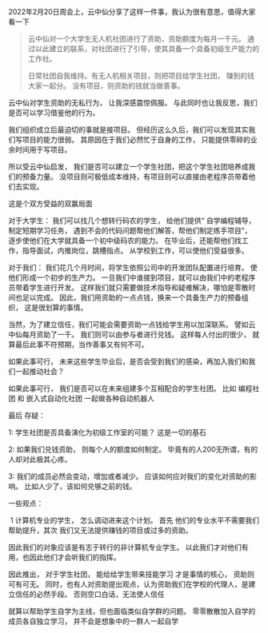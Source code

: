 2022年2月20日周会上，云中仙分享了这样一件事，我认为很有意思，值得大家看一下

> 云中仙对一个大学生无人机社团进行了资助，资助额度为每月一千元。 通过以此建立的联系，对社团进行了引导，使其具备一个具备初级生产能力的工作社。  
>
> 日常社团自我维持。有无人机相关项目，则把项目给学生社团， 赚到的钱大家一起分。   没有项目，则资助的钱就当做善事。

云中仙对学生资助的无私行为， 让我深感震惊佩服。  与此同时也让我反思，我们是否可以学习借鉴他的行为。



我们组织成立后最迫切的事就是接项目。 但经历这么久后，我们可以发现其实我们写项目的能力很弱。   其原因在于我们必然忙于自身的工作， 只能提供零碎的业余时间用于写项目。  

所以受云中仙启发， 我们是否可以建立一个学生社团，把这个学生社团培养成我们的预备力量。   没项目则可极低成本维持，有项目则可以直接由老程序员带着他们去实现。  

这是个双方受益的双赢局面

对于大学生：   我们可以找几个想转行码农的学生， 给他们提供“ 自学编程辅导，制定短期学习任务， 遇到不会的代码问题帮他们解答，帮他们制定练手项目”， 逐步使他们在大学就具备一个初中级码农的能力。   在毕业后，还能帮他们找工作，指导面试，内推岗位，跳槽指点。   从学校到工作，可以使他们受益很多。  

对于我们： 我们花几个月时间，将学生依照公司中的开发团队配置进行培育。 使他们形成一个初步的生产力。 一旦我们中谁接到项目，就可以由我们中的老程序员带着学生进行开发。  这样我们就只需要做技术指导和疑难解决，哪怕是零散时间也足以完成。  因此，我们用资助的一点点钱，换来一个具备生产力的预备组织， 这是很划算的事情。 

当然，为了建立信任，我们可能会需要资助一点钱给学生用以加深联系。 譬如云中仙每月资助了一千。  我们则可以由参与者进行兑钱。   这样每人付出的很少，  就算最后此事不符预期，当作善事又有何不可。

如果此事可行， 未来这些学生毕业后，是否会受到我们的感染，再加入我们和我们一起推动社会？

如果此事可行， 我们是否可以在未来组建多个互相配合的学生社团。 比如 编程社团 和 嵌入式自动化社团 一起做各种自动机器人



最后 存疑：

1: 学生社团是否具备演化为初级工作室的可能？  这是一切的基石

2:  如果我们兑钱资助， 则每个人的额度如何制定。  毕竟有的人200无所谓，有的人却对此极其心疼。

3: 我们的成员必然会变动，增加或者减少。 应该如何应对我们的变化对资助的影响。  比如人少了，该如何兑够之前的钱。



一些观点：

​	1	计算机专业的学生， 怎么调动进来这个计划。 首先 他们的专业水平不需要我们帮助提升，其次 我们又无法提供赚钱的项目或过多的资助。

因此我们的对象应该是有志于转行的非计算机专业学生。 以此我们才对他们有用，也因此他们才会听我们的指挥。 

因此推出， 对于学生社团， 能给给学生带来技能学习 才是事情的核心， 资助则可有可无。     同时，也有人对资助提出观点，认为资助我们在学校的代理人，是建立信任的必然手段。 否则空口白话，无法使人信任

就算以帮助学生自学为主线，但也面临类似自学群的问题。    零零散散加入自学的成员各自独立学习， 并不会是想象中的一群人一起自学












